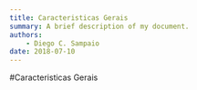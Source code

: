 ```yaml
---
title: Caracteristicas Gerais
summary: A brief description of my document.
authors:
    - Diego C. Sampaio
date: 2018-07-10
---
```


#Caracteristicas Gerais